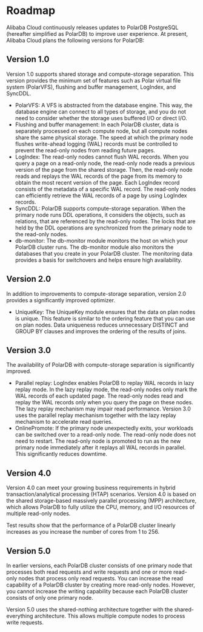 # Roadmap

Alibaba Cloud continuously releases updates to PolarDB PostgreSQL (hereafter simplified as PolarDB) to improve user experience. At present, Alibaba Cloud plans the following versions for PolarDB:

## Version 1.0

Version 1.0 supports shared storage and compute-storage separation. This version provides the minimum set of features such as Polar virtual file system (PolarVFS), flushing and buffer management, LogIndex, and SyncDDL.

- PolarVFS: A VFS is abstracted from the database engine. This way, the database engine can connect to all types of storage, and you do not need to consider whether the storage uses buffered I/O or direct I/O.
- Flushing and buffer management: In each PolarDB cluster, data is separately processed on each compute node, but all compute nodes share the same physical storage. The speed at which the primary node flushes write-ahead logging (WAL) records must be controlled to prevent the read-only nodes from reading future pages.
- LogIndex: The read-only nodes cannot flush WAL records. When you query a page on a read-only node, the read-only node reads a previous version of the page from the shared storage. Then, the read-only node reads and replays the WAL records of the page from its memory to obtain the most recent version of the page. Each LogIndex record consists of the metadata of a specific WAL record. The read-only nodes can efficiently retrieve the WAL records of a page by using LogIndex records.
- SyncDDL: PolarDB supports compute-storage separation. When the primary node runs DDL operations, it considers the objects, such as relations, that are referenced by the read-only nodes. The locks that are held by the DDL operations are synchronized from the primary node to the read-only nodes.
- db-monitor: The db-monitor module monitors the host on which your PolarDB cluster runs. The db-monitor module also monitors the databases that you create in your PolarDB cluster. The monitoring data provides a basis for switchovers and helps ensure high availability.

## Version 2.0

In addition to improvements to compute-storage separation, version 2.0 provides a significantly improved optimizer.

- UniqueKey: The UniqueKey module ensures that the data on plan nodes is unique. This feature is similar to the ordering feature that you can use on plan nodes. Data uniqueness reduces unnecessary DISTINCT and GROUP BY clauses and improves the ordering of the results of joins.

## Version 3.0

The availability of PolarDB with compute-storage separation is significantly improved.

- Parallel replay: LogIndex enables PolarDB to replay WAL records in lazy replay mode. In the lazy replay mode, the read-only nodes only mark the WAL records of each updated page. The read-only nodes read and replay the WAL records only when you query the page on these nodes. The lazy replay mechanism may impair read performance. Version 3.0 uses the parallel replay mechanism together with the lazy replay mechanism to accelerate read queries.
- OnlinePromote: If the primary node unexpectedly exits, your workloads can be switched over to a read-only node. The read-only node does not need to restart. The read-only node is promoted to run as the new primary node immediately after it replays all WAL records in parallel. This significantly reduces downtime.

## Version 4.0

Version 4.0 can meet your growing business requirements in hybrid transaction/analytical processing (HTAP) scenarios. Version 4.0 is based on the shared storage-based massively parallel processing (MPP) architecture, which allows PolarDB to fully utilize the CPU, memory, and I/O resources of multiple read-only nodes.

Test results show that the performance of a PolarDB cluster linearly increases as you increase the number of cores from 1 to 256.

## Version 5.0

In earlier versions, each PolarDB cluster consists of one primary node that processes both read requests and write requests and one or more read-only nodes that process only read requests. You can increase the read capability of a PolarDB cluster by creating more read-only nodes. However, you cannot increase the writing capability because each PolarDB cluster consists of only one primary node.

Version 5.0 uses the shared-nothing architecture together with the shared-everything architecture. This allows multiple compute nodes to process write requests.
